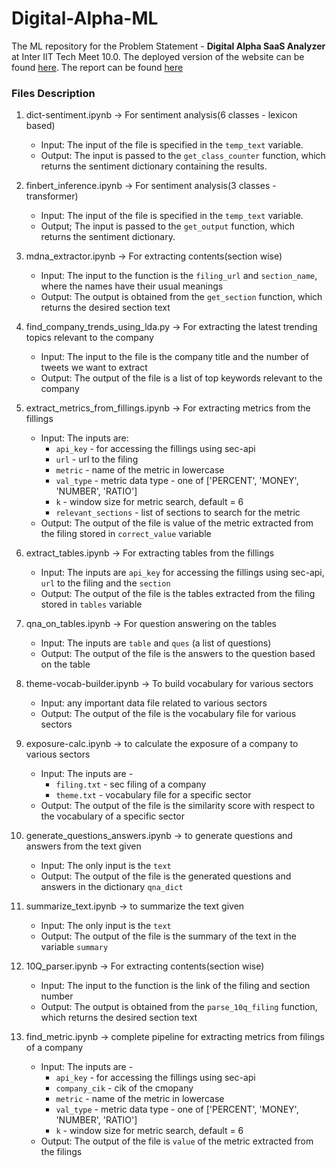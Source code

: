 # Digital-Alpha-ML

The ML repository for the Problem Statement - **Digital Alpha SaaS Analyzer** at Inter IIT Tech Meet 10.0. The deployed version of the website can be found [here](https://digitalalpha.ml/). The report can be found [here](https://drive.google.com/file/d/1T84xVfbTznPCvC13_P8hzpyw1_tbZJtL/view?usp=sharing)


### Files Description

1. dict-sentiment.ipynb  -> For sentiment analysis(6 classes - lexicon based)

    - Input: The input of the file is specified in the `temp_text` variable. 
    - Output: The input is passed to the `get_class_counter` function, which returns the sentiment dictionary containing the results.


2. finbert_inference.ipynb -> For sentiment analysis(3 classes - transformer)

    - Input: The input of the file is specified in the `temp_text` variable.
    - Output; The input is passed to the `get_output` function, which returns the sentiment dictionary.


3. mdna_extractor.ipynb -> For extracting contents(section wise)

    - Input: The input to the function is the `filing_url` and `section_name`, where the names have their usual meanings
    - Output: The output is obtained from the `get_section` function, which returns the desired section text


4. find_company_trends_using_lda.py -> For extracting the latest trending topics relevant to the company

    - Input: The input to the file is the company title and the number of tweets we want to extract
    - Output: The output of the file is a list of top keywords relevant to the company


5. extract_metrics_from_fillings.ipynb -> For extracting metrics from the fillings

    - Input: The inputs are:
        * `api_key` - for accessing the fillings using sec-api
        * `url` - url to the filing
        * `metric` - name of the metric in lowercase
        * `val_type` - metric data type - one of ['PERCENT', 'MONEY', 'NUMBER', 'RATIO']
        * `k` - window size for metric search, default = 6
        * `relevant_sections` - list of sections to search for the metric
    - Output: The output of the file is value of the metric extracted from the filing stored in `correct_value` variable


6. extract_tables.ipynb -> For extracting tables from the fillings

    - Input: The inputs are `api_key` for accessing the fillings using sec-api, `url` to the filing and the `section`
    - Output: The output of the file is the tables extracted from the filing stored in `tables` variable


7. qna_on_tables.ipynb -> For question answering on the tables

    - Input: The inputs are `table` and `ques` (a list of questions)
    - Output: The output of the file is the answers to the question based on the table


8. theme-vocab-builder.ipynb -> To build vocabulary for various sectors

    - Input: any important data file related to various sectors
    - Output: The output of the file is the vocabulary file for various sectors 


9. exposure-calc.ipynb -> to calculate the exposure of a company to various sectors

    - Input: The inputs are - 
        * `filing.txt` - sec filing of a company
        * `theme.txt` - vocabulary file for a specific sector  
    - Output: The output of the file is the similarity score with respect to the vocabulary of a specific sector 


10. generate_questions_answers.ipynb -> to generate questions and answers from the text given

    - Input: The only input is the `text`
    - Output: The output of the file is the generated questions and answers in the dictionary `qna_dict`


11. summarize_text.ipynb -> to summarize the text given

    - Input: The only input is the `text`
    - Output: The output of the file is the summary of the text in the variable `summary`


12. 10Q_parser.ipynb -> For extracting contents(section wise)

    - Input: The input to the function is the link of the filing and section number 
    - Output: The output is obtained from the `parse_10q_filing` function, which returns the desired section text


13. find_metric.ipynb -> complete pipeline for extracting metrics from filings of a company

    - Input: The inputs are - 
        * `api_key` - for accessing the fillings using sec-api
        * `company_cik` - cik of the cmopany
        * `metric` - name of the metric in lowercase
        * `val_type` - metric data type - one of ['PERCENT', 'MONEY', 'NUMBER', 'RATIO']
        * `k` - window size for metric search, default = 6
    - Output: The output of the file is `value` of the metric extracted from the filings

